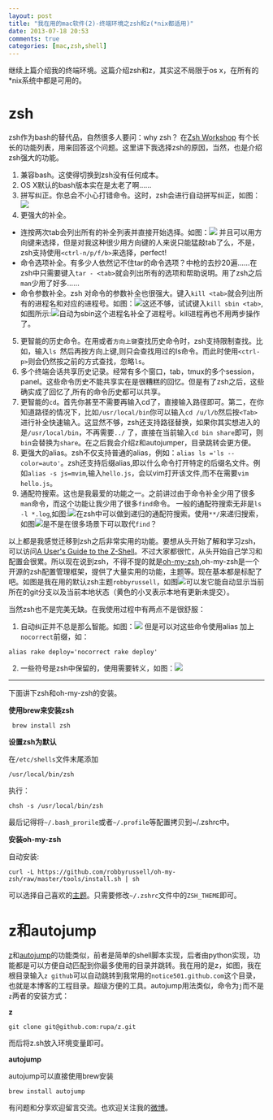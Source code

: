 ```yaml
---
layout: post
title: "我在用的mac软件(2)-终端环境之zsh和z(*nix都适用)"
date: 2013-07-18 20:53
comments: true
categories: [mac,zsh,shell]
---
```


继续上篇介绍我的终端环境。这篇介绍zsh和z，其实这不局限于os x，在所有的*nix系统中都是可用的。

# zsh

 zsh作为bash的替代品，自然很多人要问：why zsh？
 在[Zsh Workshop](http://www.acm.uiuc.edu/workshops/zsh/why.html) 有个长长的功能列表，用来回答这个问题。这里讲下我选择zsh的原因，当然，也是介绍zsh强大的功能。
 
 1. 兼容bash。这使得切换到zsh没有任何成本。
 2. OS X默认的bash版本实在是太老了啊……
 3. 拼写纠正。你总会不小心打错命令。这时，zsh会进行自动拼写纠正，如图：![](http://foocoder.com/images/mac/cerrect.png)
 4. 更强大的补全。
 <!--more-->
   * 连按两次tab会列出所有的补全列表并直接开始选择。如图：![](http://foocoder.com/images/mac/tabcd.png)
 	并且可以用方向键来选择，但是对我这种很少用方向键的人来说只能猛敲tab了么，不是，zsh支持使用`<ctrl-n/p/f/b>`来选择，perfect!
   * 命令选项补全。有多少人依然记不住tar的命令选项？中枪的去抄20遍……在zsh中只需要键入`tar - <tab>`就会列出所有的选项和帮助说明。用了zsh之后`man`少用了好多……
   * 命令参数补全。zsh 对命令的参数补全也很强大。键入`kill <tab>`就会列出所有的进程名和对应的进程号。如图：![](http://foocoder.com/images/mac/kill2.png)这还不够，试试键入`kill sbin <tab>`,如图所示:![](http://foocoder.com/images/mac/kill1.png)自动为sbin这个进程名补全了进程号。kill进程再也不用两步操作了。
 5. 更智能的历史命令。在用<ctrl-p>或者`方向上键`查找历史命令时，zsh支持限制查找。比如，输入`ls `然后再按方向上键,则只会查找用过的ls命令。而此时使用`<ctrl-p>`则会仍然按之前的方式查找，忽略`ls`。
 6. 多个终端会话共享历史记录。经常有多个窗口，tab，tmux的多个session，panel。这些命令历史不能共享实在是很糟糕的回忆。但是有了zsh之后，这些确实成了回忆了,所有的命令历史都可以共享。
 7. 更智能的`cd`。首先你甚至不需要再输入cd了，直接输入路径即可。第二，在你知道路径的情况下，比如`/usr/local/bin`你可以输入`cd /u/l/b`然后按`<Tab>`进行补全快速输入。这显然不够，zsh还支持路径替换，如果你其实想进入的是`/usr/local/bin`，不再需要`../` 了，直接在当前输入`cd bin share`即可，则`bin`会替换为`share`。在之后我会介绍z和autojumper，目录跳转会更方便。 
 8. 更强大的alias。zsh不仅支持普通的alias，例如：`alias ls ='ls --color=auto'`。zsh还支持后缀alias,即以什么命令打开特定的后缀名文件。例如`alias -s js=mvim`,输入`hello.js`，会以vim打开该文件,而不在需要`vim hello.js`。
 9. 通配符搜索。这也是我最爱的功能之一。之前讲过由于命令补全少用了很多`man`命令，而这个功能让我少用了很多`find`命令。	一般的通配符搜索无非是`ls -l *.log`,如图:![](http://foocoder.com/images/mac/ls1.png)在zsh中可以做到递归的通配符搜索。使用`**/`来递归搜索，如图![](http://foocoder.com/images/mac/ls2.png)是不是在很多场景下可以取代`find`？
 
 
以上都是我感觉迁移到zsh之后非常实用的功能。要想从头开始了解和学习zsh，可以访问[A User's Guide to the Z-Shell](http://zsh.sourceforge.net/Guide/zshguide.html)。不过大家都很忙，从头开始自己学习和配置会很累。所以现在说到zsh，不得不提的就是[oh-my-zsh](),oh-my-zsh是一个开源的zsh配置管理框架，提供了大量实用的功能，主题等。现在基本都是标配了吧。如图是我在用的默认zsh主题`robbyrussell`，如图![](http://foocoder.com/images/mac/gitoh.png)可以发它能自动显示当前所在的git分支以及当前本地状态（黄色的小叉表示本地有更新未提交）。

当然zsh也不是完美无缺。在我使用过程中有两点不是很舒服：
1. 自动纠正并不总是那么智能。如图：![](http://foocoder.com/images/mac/zhuanyi.png)
	但是可以对这些命令使用alias 加上`nocorrect`前缀，如：
	
`alias rake deploy='nocorrect rake deploy'`

2. 一些符号是zsh中保留的，使用需要转义，如图：![](http://foocoder.com/images/mac/wrongcorrect.png)
 
 ---
 
 下面讲下zsh和oh-my-zsh的安装。
 
__使用brew来安装zsh__
 
 ```
  brew install zsh
 ```
 
 __设置zsh为默认__
 
 在`/etc/shells`文件末尾添加
 
 ```
 /usr/local/bin/zsh
 ```	
 
 执行：
 
 ```
 chsh -s /usr/local/bin/zsh
 ```
 
 最后记得将`~/.bash_prorile`或者`~/.profile`等配置拷贝到~/.zshrc中。
 
 __安装oh-my-zsh__

 自动安装:
 
``` 
curl -L https://github.com/robbyrussell/oh-my-zsh/raw/master/tools/install.sh | sh
```
 
可以选择自己喜欢的[主题](https://github.com/robbyrussell/oh-my-zsh/wiki/themes)。只需要修改`~/.zshrc`文件中的`ZSH_THEME`即可。
 
# z和autojump

[z](https://github.com/rupa/z)和[autojump](https://github.com/joelthelion/autojump)的功能类似，前者是简单的shell脚本实现，后者由python实现，功能都是可以方便自动匹配到你最多使用的目录并跳转。我在用的是z，如图，我在根目录输入`z github`可以自动跳转到我常用的`notice501.github.com`这个目录，也就是本博客的工程目录。超级方便的工具。autojump用法类似，命令为`j`而不是`z`两者的安装方式：

__z__

```
git clone git@github.com:rupa/z.git
```

而后将z.sh放入环境变量即可。

__autojump__

autojump可以直接使用brew安装

```
brew install autojump
```

有问题和分享欢迎留言交流。也欢迎关注我的[微博](http://weibo.com/notice520)。
 
 
 
 	
 	
 
 
 
 	
  
